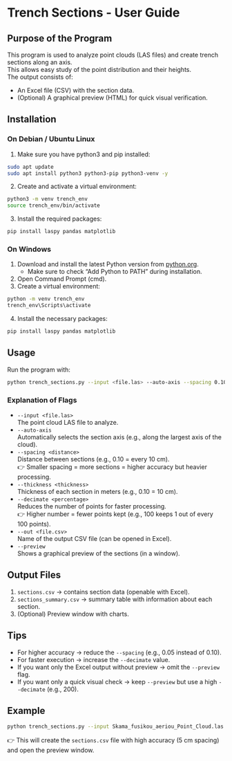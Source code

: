 
# Trench Sections - User Guide

## Purpose of the Program
This program is used to analyze point clouds (LAS files) and create trench sections along an axis.  
This allows easy study of the point distribution and their heights.  
The output consists of:  
- An Excel file (CSV) with the section data.  
- (Optional) A graphical preview (HTML) for quick visual verification.

## Installation

### On Debian / Ubuntu Linux
1. Make sure you have python3 and pip installed:
```bash
sudo apt update
sudo apt install python3 python3-pip python3-venv -y
```
2. Create and activate a virtual environment:
```bash
python3 -m venv trench_env
source trench_env/bin/activate
```
3. Install the required packages:
```bash
pip install laspy pandas matplotlib
```

### On Windows
1. Download and install the latest Python version from [python.org](https://www.python.org/downloads/).  
   - Make sure to check “Add Python to PATH” during installation.
2. Open Command Prompt (cmd).
3. Create a virtual environment:
```cmd
python -m venv trench_env
trench_env\Scripts\activate
```
4. Install the necessary packages:
```cmd
pip install laspy pandas matplotlib
```

## Usage
Run the program with:
```bash
python trench_sections.py --input <file.las> --auto-axis --spacing 0.10 --thickness 0.10 --decimate 100 --out sections.csv --preview
```

### Explanation of Flags
- `--input <file.las>`  
  The point cloud LAS file to analyze.
- `--auto-axis`  
  Automatically selects the section axis (e.g., along the largest axis of the cloud).
- `--spacing <distance>`  
  Distance between sections (e.g., 0.10 = every 10 cm).  
  👉 Smaller spacing = more sections = higher accuracy but heavier processing.
- `--thickness <thickness>`  
  Thickness of each section in meters (e.g., 0.10 = 10 cm).
- `--decimate <percentage>`  
  Reduces the number of points for faster processing.  
  👉 Higher number = fewer points kept (e.g., 100 keeps 1 out of every 100 points).
- `--out <file.csv>`  
  Name of the output CSV file (can be opened in Excel).
- `--preview`  
  Shows a graphical preview of the sections (in a window).

## Output Files
1. `sections.csv` → contains section data (openable with Excel).  
2. `sections_summary.csv` → summary table with information about each section.  
3. (Optional) Preview window with charts.

## Tips
- For higher accuracy → reduce the `--spacing` (e.g., 0.05 instead of 0.10).  
- For faster execution → increase the `--decimate` value.  
- If you want only the Excel output without preview → omit the `--preview` flag.  
- If you want only a quick visual check → keep `--preview` but use a high `--decimate` (e.g., 200).

## Example
```bash
python trench_sections.py --input Skama_fusikou_aeriou_Point_Cloud.las --auto-axis --spacing 0.05 --thickness 0.10 --decimate 50 --out sections.csv --preview
```
👉 This will create the `sections.csv` file with high accuracy (5 cm spacing) and open the preview window.

